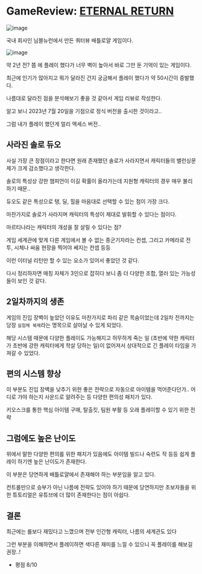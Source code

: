 # GameReview: [ETERNAL RETURN](https://store.steampowered.com/app/1049590/Eternal_Return/)

![image](https://github.com/fkdl0048/GameReview/assets/84510455/1848e7ab-8fc5-4bc9-b88a-75fa945d03fc)

국내 회사인 님블뉴런에서 만든 쿼터뷰 배틀로얄 게임이다.

![image](https://github.com/fkdl0048/GameReview/assets/84510455/044223c7-c558-4fa5-ade3-6526346df38d)

약 2년 전? 쯤 에 플레이 했다가 너무 벽이 높아서 바로 그만 둔 기억이 있는 게임이다.

최근에 인기가 많아지고 뭐가 달라진 건지 궁금해서 플레이 했다가 약 50시간이 증발했다.

나름대로 달라진 점을 분석해보기 좋을 것 같아서 게임 리뷰로 작성한다.

알고 보니 2023년 7월 20일을 기점으로 정식 버전을 출시한 것이라고..

그럼 내가 플레이 했던게 얼리 액세스 버전..

## 사라진 솔로 듀오

사실 가장 큰 장점이라고 한다면 원래 존재했던 솔로가 사라지면서 캐릭터들의 밸런싱문제가 크게 감소했다고 생각한다.

솔로의 특성상 강한 챔피언이 이길 확률이 올라가는데 지원형 캐릭터의 경우 매우 불리하기 때문..

듀오도 같은 특성으로 탱, 딜, 힐을 마음대로 선택할 수 있는 점이 가장 크다.

마찬가지로 솔로가 사라지며 캐릭터의 특성이 제대로 발휘할 수 있다는 점이다.

마르티나라는 캐릭터의 개성을 잘 살릴 수 있다는 점?

게임 세계관에 맞게 다른 게임에서 볼 수 없는 종군기자라는 컨셉, 그리고 카메라로 전투, 시체나 싸움 현장을 찍어야 쎄지는 컨셉 등등

이런 이터널 리턴만 할 수 있는 요소가 있어서 좋았던 것 같다.

다시 정리하자면 매칭 자체가 3인으로 잡히다 보니 좀 더 다양한 조합, 열러 있는 가능성들이 보인 것 같다.

## 2일차까지의 생존

게임의 진입 장벽이 높았던 이유도 마찬가지로 파리 같은 목숨이었는데 2일차 전까지는 당장 `실험체 복제`라는 명목으로 살아날 수 있게 되었다.

해당 시스템 때문에 다양한 플레이도 가능해지고 허무하게 죽는 일 (초반에 약한 캐릭터가 초반에 강한 캐릭터에게 학살 당하는 일)이 없어져서 상대적으로 긴 플레이 타임을 가져갈 수 있었다.

## 편의 시스템 향상

이 부분도 진입 장벽을 낮추기 위한 좋은 전략으로 자동으로 아이템을 먹어준다던가.. 어디로 가야 하는지 사운드로 알려주는 등 다양한 편의성 패치가 있다.

키오스크를 통한 핵심 아이템 구매, 탈출킷, 팀원 부활 등 오래 플레이할 수 있기 위한 전략

## 그럼에도 높은 난이도

위에서 말한 다양한 편의를 위한 패치가 있음에도 아이템 빌드나 숙련도 작 등등 쉽게 플레이 하기엔 높은 난이도가 존재한다.

이 부분은 당연하게 배틀로얄에서 존재해야 하는 부분임을 알고 있다.

컨트롤만으로 승부가 아닌 나름에 전략도 있어야 하기 때문에 당연하지만 초보자들을 위한 튜토리얼은 유튜브에 더 많이 존재한다는 점이 아쉽다.

## 결론

최근에는 롤보다 재밌다고 느꼈으며 전부 인간형 캐릭터, 나름의 세계관도 있다

그런 부분을 이해하면서 플레이하면 색다른 재미를 느낄 수 있으니 꼭 플레이를 해보길 권장..!

- 평점 8/10
